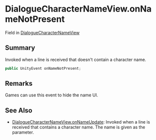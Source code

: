 # DialogueCharacterNameView.onNameNotPresent

Field in [DialogueCharacterNameView](/docs/api/csharp/yarn.unity.dialoguecharacternameview.md)

## Summary


Invoked when a line is received that doesn't contain a
character name.


```csharp
public UnityEvent onNameNotPresent;
```

## Remarks


Games can use this event to hide the name UI.


## See Also

* [DialogueCharacterNameView.onNameUpdate](/docs/api/csharp/yarn.unity.dialoguecharacternameview.onnameupdate.md): Invoked when a line is received that contains a character name. The name is given as the parameter.

